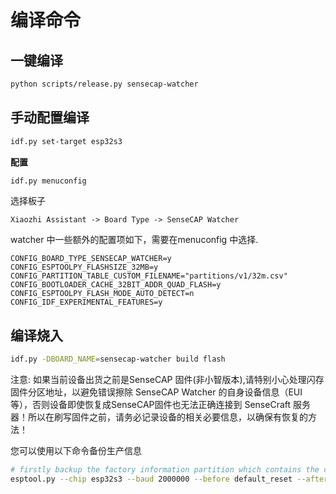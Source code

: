 # 编译命令

## 一键编译

```bash
python scripts/release.py sensecap-watcher
```

## 手动配置编译

```bash
idf.py set-target esp32s3
```

**配置**

```bash
idf.py menuconfig
```

选择板子

```
Xiaozhi Assistant -> Board Type -> SenseCAP Watcher
```

watcher 中一些额外的配置项如下，需要在menuconfig 中选择.

```
CONFIG_BOARD_TYPE_SENSECAP_WATCHER=y
CONFIG_ESPTOOLPY_FLASHSIZE_32MB=y
CONFIG_PARTITION_TABLE_CUSTOM_FILENAME="partitions/v1/32m.csv"
CONFIG_BOOTLOADER_CACHE_32BIT_ADDR_QUAD_FLASH=y
CONFIG_ESPTOOLPY_FLASH_MODE_AUTO_DETECT=n
CONFIG_IDF_EXPERIMENTAL_FEATURES=y
```

## 编译烧入

```bash
idf.py -DBOARD_NAME=sensecap-watcher build flash
```

注意: 如果当前设备出货之前是SenseCAP 固件(非小智版本),请特别小心处理闪存固件分区地址，以避免错误擦除 SenseCAP Watcher 的自身设备信息（EUI 等），否则设备即使恢复成SenseCAP固件也无法正确连接到 SenseCraft 服务器！所以在刷写固件之前，请务必记录设备的相关必要信息，以确保有恢复的方法！

您可以使用以下命令备份生产信息

```bash
# firstly backup the factory information partition which contains the credentials for connecting the SenseCraft server
esptool.py --chip esp32s3 --baud 2000000 --before default_reset --after hard_reset --no-stub read_flash 0x9000 204800 nvsfactory.bin

```